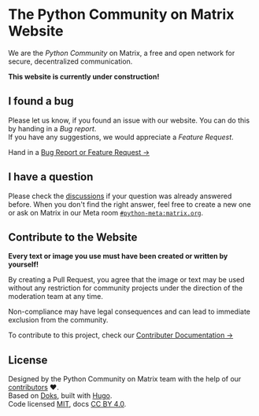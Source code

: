 # The Python Community on Matrix Website

We are the _Python Community_ on Matrix, a free and open network for secure, 
decentralized communication.

**This website is currently under construction!**

## I found a bug

Please let us know, if you found an issue with our website. You can do this
by handing in a _Bug report_. <br />
If you have any suggestions, we would appreciate a _Feature Request_.

Hand in a 
[Bug Report or Feature Request →](
https://github.com/matrix-python/matrix-python.github.io/issues/new/choose)
 
## I have a question

Please check the
[discussions](
https://github.com/matrix-python/matrix-python.github.io/discussions)
if your question was already answered before.
When you don't find the right answer, feel free to create a new one or ask on
Matrix in our Meta room 
[`#python-meta:matrix.org`](https://matrix.to/#/#python-meta:matrix.org).

## Contribute to the Website

**Every text or image you use must have been created or written by yourself!**

By creating a Pull Request, you agree that the image or text may be used 
without any restriction for community projects under the direction of the 
moderation team at any time.

Non-compliance may have legal consequences and can lead to immediate exclusion
from the community. 

To contribute to this project, check our
[Contributer Documentation →](
https://matrix-python.github.io/docs/contributing/workflow/)

## License

Designed by the Python Community on Matrix team with the help of our 
[contributors](https://matrix-python.github.io/contributors/) ❤️.<br />
Based on [Doks](https://getdoks.org/"), built with 
[Hugo](https://gohugo.io/).<br />
Code licensed 
[MIT](
https://github.com/matrix-python/matrix-python.github.io/blob/master/LICENSE.md),
docs
[CC BY 4.0](
https://github.com/matrix-python/matrix-python.github.io/blob/master/LICENSE_DOCS.md).
